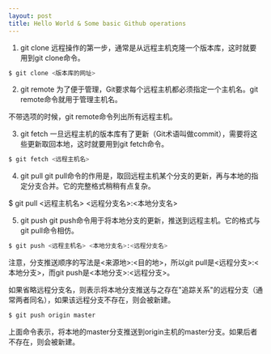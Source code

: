 ```yaml
---
layout: post
title: Hello World & Some basic Github operations
---
```


1. git clone
远程操作的第一步，通常是从远程主机克隆一个版本库，这时就要用到git clone命令。

```sh
$ git clone <版本库的网址>
```
2. git remote
为了便于管理，Git要求每个远程主机都必须指定一个主机名。git remote命令就用于管理主机名。

不带选项的时候，git remote命令列出所有远程主机。

3. git fetch
一旦远程主机的版本库有了更新（Git术语叫做commit），需要将这些更新取回本地，这时就要用到git fetch命令。

```sh
$ git fetch <远程主机名>
```

4. git pull
git pull命令的作用是，取回远程主机某个分支的更新，再与本地的指定分支合并。它的完整格式稍稍有点复杂。


$ git pull <远程主机名> <远程分支名>:<本地分支名>

5. git push
git push命令用于将本地分支的更新，推送到远程主机。它的格式与git pull命令相仿。

```sh
$ git push <远程主机名> <本地分支名>:<远程分支名>
```
注意，分支推送顺序的写法是<来源地>:<目的地>，所以git pull是<远程分支>:<本地分支>，而git push是<本地分支>:<远程分支>。

如果省略远程分支名，则表示将本地分支推送与之存在"追踪关系"的远程分支（通常两者同名），如果该远程分支不存在，则会被新建。

```sh
$ git push origin master
```
上面命令表示，将本地的master分支推送到origin主机的master分支。如果后者不存在，则会被新建。

